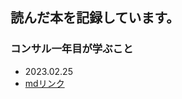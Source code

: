 ## 読んだ本を記録しています。

### コンサル一年目が学ぶこと
- 2023.02.25
- [mdリンク](https://github.com/nakanoyuki/bookrecord/blob/main/230225.md)
